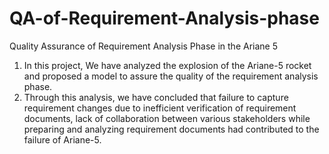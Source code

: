 # QA-of-Requirement-Analysis-phase
Quality Assurance of Requirement Analysis Phase in the Ariane 5

1. In this project, We have analyzed the explosion of the Ariane-5 rocket and proposed a model to assure the quality of the requirement analysis phase.
2. Through this analysis, we have concluded that failure to capture requirement changes due to inefficient verification of requirement documents, lack of collaboration between various stakeholders while preparing and analyzing requirement documents had contributed to the failure of Ariane-5.
